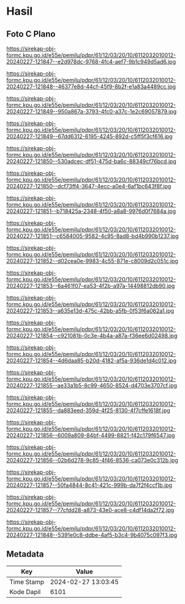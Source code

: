 # Hasil

## Foto C Plano

https://sirekap-obj-formc.kpu.go.id/e55e/pemilu/pdpr/61/12/03/20/10/6112032010012-20240227-121847--e2d978dc-9768-4fc4-aef7-9b1c949d5ad6.jpg

https://sirekap-obj-formc.kpu.go.id/e55e/pemilu/pdpr/61/12/03/20/10/6112032010012-20240227-121848--46377e8d-44cf-45f9-8b2f-e1a83a4489cc.jpg

https://sirekap-obj-formc.kpu.go.id/e55e/pemilu/pdpr/61/12/03/20/10/6112032010012-20240227-121849--950a867a-3793-4fc0-a37c-1e2c69057879.jpg

https://sirekap-obj-formc.kpu.go.id/e55e/pemilu/pdpr/61/12/03/20/10/6112032010012-20240227-121849--67dd6312-6195-4245-892d-c5ff5f3cf616.jpg

https://sirekap-obj-formc.kpu.go.id/e55e/pemilu/pdpr/61/12/03/20/10/6112032010012-20240227-121850--530adcec-df51-475d-ba6c-88349cf76bcd.jpg

https://sirekap-obj-formc.kpu.go.id/e55e/pemilu/pdpr/61/12/03/20/10/6112032010012-20240227-121850--dcf73ff4-3647-4ecc-a0e4-6af1bc643f8f.jpg

https://sirekap-obj-formc.kpu.go.id/e55e/pemilu/pdpr/61/12/03/20/10/6112032010012-20240227-121851--b718425a-2348-4f50-a8a8-9976d0f7684a.jpg

https://sirekap-obj-formc.kpu.go.id/e55e/pemilu/pdpr/61/12/03/20/10/6112032010012-20240227-121851--c6584005-9582-4c95-8ad8-bd4b990b1237.jpg

https://sirekap-obj-formc.kpu.go.id/e55e/pemilu/pdpr/61/12/03/20/10/6112032010012-20240227-121852--d02cea0e-9983-4c55-871e-c8009d2c051c.jpg

https://sirekap-obj-formc.kpu.go.id/e55e/pemilu/pdpr/61/12/03/20/10/6112032010012-20240227-121853--6a461f07-ea53-4f2b-a97a-14498812db90.jpg

https://sirekap-obj-formc.kpu.go.id/e55e/pemilu/pdpr/61/12/03/20/10/6112032010012-20240227-121853--a635e13d-475c-42bb-a5fb-0f53f6a062a1.jpg

https://sirekap-obj-formc.kpu.go.id/e55e/pemilu/pdpr/61/12/03/20/10/6112032010012-20240227-121854--c921081b-0c3e-4b4a-a87a-f36ee6d02498.jpg

https://sirekap-obj-formc.kpu.go.id/e55e/pemilu/pdpr/61/12/03/20/10/6112032010012-20240227-121854--4d6daa85-b20d-4182-af5a-936de1d4c012.jpg

https://sirekap-obj-formc.kpu.go.id/e55e/pemilu/pdpr/61/12/03/20/10/6112032010012-20240227-121855--ae33a1b5-8c99-4650-8524-d4703e3707cf.jpg

https://sirekap-obj-formc.kpu.go.id/e55e/pemilu/pdpr/61/12/03/20/10/6112032010012-20240227-121855--da883eed-359d-4f25-8130-4f7cffe1618f.jpg

https://sirekap-obj-formc.kpu.go.id/e55e/pemilu/pdpr/61/12/03/20/10/6112032010012-20240227-121856--6009a809-84bf-4499-8821-f42c179f6547.jpg

https://sirekap-obj-formc.kpu.go.id/e55e/pemilu/pdpr/61/12/03/20/10/6112032010012-20240227-121856--02b6d278-9c85-4f46-8536-ca073e0c312b.jpg

https://sirekap-obj-formc.kpu.go.id/e55e/pemilu/pdpr/61/12/03/20/10/6112032010012-20240227-121857--50fa4844-8c41-421c-999b-da7f2f4ccf1b.jpg

https://sirekap-obj-formc.kpu.go.id/e55e/pemilu/pdpr/61/12/03/20/10/6112032010012-20240227-121857--77cfdd28-a873-43e0-ace8-c4df14da2f72.jpg

https://sirekap-obj-formc.kpu.go.id/e55e/pemilu/pdpr/61/12/03/20/10/6112032010012-20240227-121848--5391e0c8-ddbe-4af5-b3c4-9b4075c097f3.jpg


## Metadata

| Key        | Value               |
| ---------- | ------------------- |
| Time Stamp | 2024-02-27 13:03:45 |
| Kode Dapil | 6101                |



